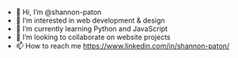 - 👋 Hi, I’m @shannon-paton
- 👀 I’m interested in web development & design
- 🌱 I’m currently learning Python and JavaScript
- 💞️ I’m looking to collaborate on website projects
- 📫 How to reach me https://www.linkedin.com/in/shannon-paton/
